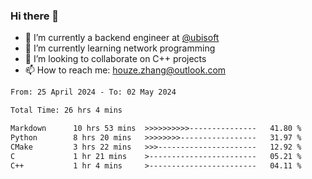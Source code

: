 ### Hi there 👋
- 🔭 I’m currently a backend engineer at [@ubisoft](https://github.com/ubisoft)
- 🌱 I’m currently learning network programming
- 👯 I’m looking to collaborate on C++ projects
- 📫 How to reach me: houze.zhang@outlook.com

<!--START_SECTION:waka-->

```txt
From: 25 April 2024 - To: 02 May 2024

Total Time: 26 hrs 4 mins

Markdown      10 hrs 53 mins  >>>>>>>>>>---------------   41.80 %
Python        8 hrs 20 mins   >>>>>>>>-----------------   31.97 %
CMake         3 hrs 22 mins   >>>----------------------   12.92 %
C             1 hr 21 mins    >------------------------   05.21 %
C++           1 hr 4 mins     >------------------------   04.11 %
```

<!--END_SECTION:waka-->

